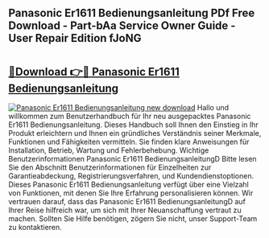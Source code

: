 ## Panasonic Er1611 Bedienungsanleitung PDf Free Download - Part-bAa Service Owner Guide - User Repair Edition fJoNG

# <h2><a href="http://df3nkp.blite.top/?on=Panasonic+Er1611+Bedienungsanleitung">🔗Download 👉🔴 Panasonic Er1611 Bedienungsanleitung</a></h2>

[![Panasonic Er1611 Bedienungsanleitung new download](https://i.imgur.com/lujVjoI.png)](http://df3nkp.blite.top/?on=Panasonic+Er1611+Bedienungsanleitung)
Hallo und willkommen zum Benutzerhandbuch für Ihr neu ausgepacktes Panasonic Er1611 Bedienungsanleitung. Dieses Handbuch soll Ihnen den Einstieg in Ihr Produkt erleichtern und Ihnen ein gründliches Verständnis seiner Merkmale, Funktionen und Fähigkeiten vermitteln. Sie finden klare Anweisungen für Installation, Betrieb, Wartung und Fehlerbehebung. Wichtige Benutzerinformationen Panasonic Er1611 BedienungsanleitungD Bitte lesen Sie den Abschnitt Benutzerinformationen für Einzelheiten zur Garantieabdeckung, Registrierungsverfahren, und Kundendienstoptionen. Dieses Panasonic Er1611 Bedienungsanleitung verfügt über eine Vielzahl von Funktionen, mit denen Sie Ihre Erfahrung personalisieren können. Wir vertrauen darauf, dass das Panasonic Er1611 BedienungsanleitungD auf Ihrer Reise hilfreich war, um sich mit Ihrer Neuanschaffung vertraut zu machen. Sollten Sie Hilfe benötigen, zögern Sie nicht, unser Support-Team zu kontaktieren.
